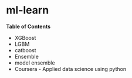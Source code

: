 # ml-learn

**Table of Contents**

- XGBoost
- LGBM
- catboost
- Ensemble
- model ensemble
- Coursera - Applied data science using python
